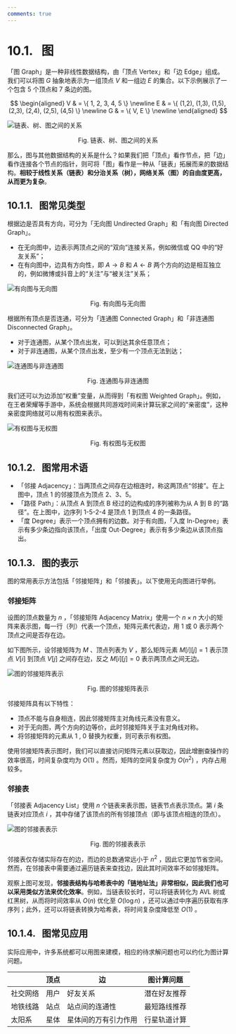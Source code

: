```yaml
---
comments: true
---
```


# 10.1. &nbsp; 图

「图 Graph」是一种非线性数据结构，由「顶点 Vertex」和「边 Edge」组成。我们可以将图 $G$ 抽象地表示为一组顶点 $V$ 和一组边 $E$ 的集合。以下示例展示了一个包含 5 个顶点和 7 条边的图。

$$
\begin{aligned}
V & = \{ 1, 2, 3, 4, 5 \} \newline
E & = \{ (1,2), (1,3), (1,5), (2,3), (2,4), (2,5), (4,5) \} \newline
G & = \{ V, E \} \newline
\end{aligned}
$$

![链表、树、图之间的关系](graph.assets/linkedlist_tree_graph.png)

<p align="center"> Fig. 链表、树、图之间的关系 </p>

那么，图与其他数据结构的关系是什么？如果我们把「顶点」看作节点，把「边」看作连接各个节点的指针，则可将「图」看作是一种从「链表」拓展而来的数据结构。**相较于线性关系（链表）和分治关系（树），网络关系（图）的自由度更高，从而更为复杂**。

## 10.1.1. &nbsp; 图常见类型

根据边是否具有方向，可分为「无向图 Undirected Graph」和「有向图 Directed Graph」。

- 在无向图中，边表示两顶点之间的“双向”连接关系，例如微信或 QQ 中的“好友关系”；
- 在有向图中，边具有方向性，即 $A \rightarrow B$ 和 $A \leftarrow B$ 两个方向的边是相互独立的，例如微博或抖音上的“关注”与“被关注”关系；

![有向图与无向图](graph.assets/directed_graph.png)

<p align="center"> Fig. 有向图与无向图 </p>

根据所有顶点是否连通，可分为「连通图 Connected Graph」和「非连通图 Disconnected Graph」。

- 对于连通图，从某个顶点出发，可以到达其余任意顶点；
- 对于非连通图，从某个顶点出发，至少有一个顶点无法到达；

![连通图与非连通图](graph.assets/connected_graph.png)

<p align="center"> Fig. 连通图与非连通图 </p>

我们还可以为边添加“权重”变量，从而得到「有权图 Weighted Graph」。例如，在王者荣耀等手游中，系统会根据共同游戏时间来计算玩家之间的“亲密度”，这种亲密度网络就可以用有权图来表示。

![有权图与无权图](graph.assets/weighted_graph.png)

<p align="center"> Fig. 有权图与无权图 </p>

## 10.1.2. &nbsp; 图常用术语

- 「邻接 Adjacency」：当两顶点之间存在边相连时，称这两顶点“邻接”。在上图中，顶点 1 的邻接顶点为顶点 2、3、5。
- 「路径 Path」：从顶点 A 到顶点 B 经过的边构成的序列被称为从 A 到 B 的“路径”。在上图中，边序列 1-5-2-4 是顶点 1 到顶点 4 的一条路径。
- 「度 Degree」表示一个顶点拥有的边数。对于有向图，「入度 In-Degree」表示有多少条边指向该顶点，「出度 Out-Degree」表示有多少条边从该顶点指出。

## 10.1.3. &nbsp; 图的表示

图的常用表示方法包括「邻接矩阵」和「邻接表」。以下使用无向图进行举例。

### 邻接矩阵

设图的顶点数量为 $n$ ，「邻接矩阵 Adjacency Matrix」使用一个 $n \times n$ 大小的矩阵来表示图，每一行（列）代表一个顶点，矩阵元素代表边，用 $1$ 或 $0$ 表示两个顶点之间是否存在边。

如下图所示，设邻接矩阵为 $M$ 、顶点列表为 $V$ ，那么矩阵元素 $M[i][j] = 1$ 表示顶点 $V[i]$ 到顶点 $V[j]$ 之间存在边，反之 $M[i][j] = 0$ 表示两顶点之间无边。

![图的邻接矩阵表示](graph.assets/adjacency_matrix.png)

<p align="center"> Fig. 图的邻接矩阵表示 </p>

邻接矩阵具有以下特性：

- 顶点不能与自身相连，因此邻接矩阵主对角线元素没有意义。
- 对于无向图，两个方向的边等价，此时邻接矩阵关于主对角线对称。
- 将邻接矩阵的元素从 $1$ , $0$ 替换为权重，则可表示有权图。

使用邻接矩阵表示图时，我们可以直接访问矩阵元素以获取边，因此增删查操作的效率很高，时间复杂度均为 $O(1)$ 。然而，矩阵的空间复杂度为 $O(n^2)$ ，内存占用较多。

### 邻接表

「邻接表 Adjacency List」使用 $n$ 个链表来表示图，链表节点表示顶点。第 $i$ 条链表对应顶点 $i$ ，其中存储了该顶点的所有邻接顶点（即与该顶点相连的顶点）。

![图的邻接表表示](graph.assets/adjacency_list.png)

<p align="center"> Fig. 图的邻接表表示 </p>

邻接表仅存储实际存在的边，而边的总数通常远小于 $n^2$ ，因此它更加节省空间。然而，在邻接表中需要通过遍历链表来查找边，因此其时间效率不如邻接矩阵。

观察上图可发现，**邻接表结构与哈希表中的「链地址法」非常相似，因此我们也可以采用类似方法来优化效率**。例如，当链表较长时，可以将链表转化为 AVL 树或红黑树，从而将时间效率从 $O(n)$ 优化至 $O(\log n)$ ，还可以通过中序遍历获取有序序列；此外，还可以将链表转换为哈希表，将时间复杂度降低至 $O(1)$ 。

## 10.1.4. &nbsp; 图常见应用

实际应用中，许多系统都可以用图来建模，相应的待求解问题也可以约化为图计算问题。

<div class="center-table" markdown>

|        | 顶点 | 边               | 图计算问题   |
| ------ | ---- | --------------- | ------------ |
| 社交网络 | 用户 | 好友关系           | 潜在好友推荐 |
| 地铁线路 | 站点 | 站点间的连通性      | 最短路线推荐 |
| 太阳系  | 星体 | 星体间的万有引力作用  | 行星轨道计算 |

</div>

